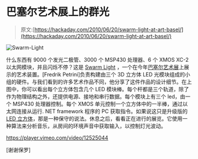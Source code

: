 # 巴塞尔艺术展上的群光

> 原文:[https://hackaday.com/2010/06/20/swarm-light-at-art-basel/](https://hackaday.com/2010/06/20/swarm-light-at-art-basel/)

![](../Images/dc6de646d71de6ac8729e01cbe41d464.png "Swarm-Light")

什么东西有 9000 个发光二极管、3000 个 MSP430 处理器、6 个 XMOS XC-2 以太网模块，并且闪烁不停？这是 [Swarm Light](http://petrinis.se/blog/swarm-light/) ，一个在今年[巴塞尔艺术展](http://www.artbasel.com/go/id/ss/lang/eng/)上展示的艺术装置。[Fredrik Petrini]负责构建由三个 3D 立方体 LED 光模块组成的小组的硬件。与我们看到的许多艺术作品不同，他分享了这件作品的设计细节。在上图中，你可以看出每个立方体包含几个 LED 模块棒。每个杆都是三个轨道，除了作为物理结构之外，还提供电源、接地和串行数据。每个模块上有三个 led，由一个 MSP430 处理器控制。每个 XMOS 单元控制一个立方体中的一半棒，通过以太网连接从运行. NET framework 程序的 PC 获取指令。如果说这只是升级版的 [LED 立方体](http://hackaday.com/2008/06/20/3x3x3-led-cube/)，那是一种保守的说法。休息之后，看看正在进行的展览。它使用一种算法来分析音乐，从房间的环境声音中获取输入，以控制灯光波动。

<https://player.vimeo.com/video/12525044>

</div> <p>[谢谢保罗]</p> </body> </html>